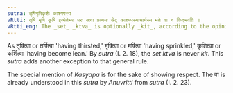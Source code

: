```yaml
---
sutra: तृषिमृषिकृशेः काश्यपस्य
vRtti: तृषि मृषि कृषि इत्येतेभ्यः परः क्त्वा प्रत्ययः सेट् काश्यपस्याचार्यस्य मते वा न किद्भवति ॥
vRtti_eng: The _set_ _ktva_ is optionally _kit_, according to the opinion of _Rishi_ _Kasyapa_, after the verbs _trish_ \"to be thirsty,\" _mrish_ \"to sprinkle,\" and _kris_ \"to become lean.'
---
```

As तृषित्वा or तर्षित्वा 'having thirsted,' मृषित्वा or मर्षित्वा 'having sprinkled,' कृशित्वा or कर्शित्वा 'having become lean.' By _sutra_ (I. 2. 18), the _set_ _ktva_ is never _kit_. This _sutra_ adds another exception to that general rule.

The special mention of _Kasyapa_ is for the sake of showing respect. The वा is already understood in this _sutra_ by _Anuvritti_ from _sutra_ (I. 2. 23).

